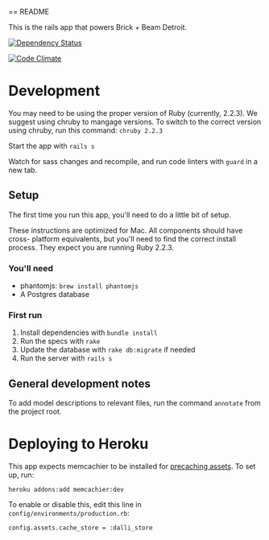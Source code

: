 == README

This is the rails app that powers Brick + Beam Detroit.

[![Dependency Status](https://gemnasium.com/hampelm/brickbeam.svg)](https://gemnasium.com/hampelm/brickbeam)

[![Code Climate](https://codeclimate.com/github/hampelm/brickbeam/badges/gpa.svg)](https://codeclimate.com/github/hampelm/brickbeam)

# Development

You may need to be using the proper version of Ruby (currently, 2.2.3). We
suggest using chruby to mangage versions. To switch to the correct version using chruby, run this command: `chruby 2.2.3`

Start the app with `rails s`

Watch for sass changes and recompile, and run code linters with `guard` in a new tab.

## Setup

The first time you run this app, you'll need to do a little bit of setup.

These instructions are optimized for Mac. All components should have cross-
platform equivalents, but you'll need to find the correct install process. They expect you are running Ruby 2.2.3.

### You'll need

* phantomjs: `brew install phantomjs`
* A Postgres database

### First run

1. Install dependencies with `bundle install`
2. Run the specs with `rake`
3. Update the database with `rake db:migrate` if needed
4. Run the server with `rails s`

## General development notes

To add model descriptions to relevant files, run the command `annotate` from the
project root.

# Deploying to Heroku

This app expects memcachier to be installed for [precaching assets](http://blog.alexmaccaw.com/faster-deploys). To set up, run:

```
heroku addons:add memcachier:dev
```

To enable or disable this, edit this line in `config/environments/production.rb`:

```
config.assets.cache_store = :dalli_store
```



